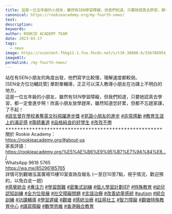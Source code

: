 ```yaml
---
title: 這是一位五年級的小朋友，雖然有SEN學習障礙，但我們知道，只要她認真去學習，都一定會進步啊！欣喜小朋友放學趕來，雖然知道您好累，但都不忘趕家課，了不起！
canonical: https://rookieacademy.org/my-fourth-news/
text: 
description: 
keywords: 
author: ROOKIE ACADEMY TEAM
date: 2023-03-17
tags:
  - news
image: https://scontent.fhkg11-1.fna.fbcdn.net/v/t39.30808-6/336708954_1939577336399045_5875270488174056899_n.jpg?stp=dst-jpg_p640x640&_nc_cat=103&ccb=1-7&_nc_sid=8bfeb9&_nc_ohc=e8fLEKhUObMAX9BwJjT&_nc_ht=scontent.fhkg11-1.fna&oh=00_AfCc1g--dodSGOL2HcmfA57VacPvjeOVnl0dAECUX3pxIw&oe=641B460E
imageAlt: 
permalink: /my-fourth-news/
---
```

<span class="x193iq5w xeuugli x13faqbe x1vvkbs x1xmvt09 x1lliihq x1s928wv xhkezso x1gmr53x x1cpjm7i x1fgarty x1943h6x xudqn12 x3x7a5m x6prxxf xvq8zen xo1l8bm xzsf02u x1yc453h" dir="auto"><div class="x11i5rnm xat24cr x1mh8g0r x1vvkbs xdj266r x126k92a"><div dir="auto" style="text-align: start;">站在有SEN小朋友的角度出發，他們寫字比較慢，理解速度都較弱。</div></div><div class="x11i5rnm xat24cr x1mh8g0r x1vvkbs xtlvy1s x126k92a"><div dir="auto" style="text-align: start;">[SEN全方位功輔託管] 單對單輔導，正正可以深入教導小朋友在功課上不明白的地方。</div></div><div class="x11i5rnm xat24cr x1mh8g0r x1vvkbs xtlvy1s x126k92a"><div dir="auto" style="text-align: start;">這是一位五年級的小朋友，雖然有SEN學習障礙，但我們知道，只要她認真去學習，都一定會進步啊！欣喜小朋友放學趕來，雖然知道您好累，但都不忘趕家課，了不起！</div></div><div class="x11i5rnm xat24cr x1mh8g0r x1vvkbs xtlvy1s x126k92a"><div dir="auto" style="text-align: start;"><span><a class="x1i10hfl xjbqb8w x6umtig x1b1mbwd xaqea5y xav7gou x9f619 x1ypdohk xt0psk2 xe8uvvx xdj266r x11i5rnm xat24cr x1mh8g0r xexx8yu x4uap5 x18d9i69 xkhd6sd x16tdsg8 x1hl2dhg xggy1nq x1a2a7pz xt0b8zv x1qq9wsj xo1l8bm" href="https://www.facebook.com/hashtag/%E8%A9%B2%E7%94%9F%E6%9B%BE%E5%9C%A8%E5%AD%B8%E6%A0%A1%E5%8B%87%E5%A5%AA%E8%8B%B1%E6%96%87%E7%A7%91%E9%A3%9B%E8%BA%8D%E9%80%B2%E6%AD%A5%E7%8D%8E?__eep__=6&amp;__cft__[0]=AZU7GGuEmrpWtgzEjbFlXnTEOmiY800VM4c4U8u64dt-J9CqWD5wl6AHWDJvGVM-3UPc6L8e_W1G-nsn3KWL4jRlm7I0glqIeZe1CdrK5PdlEM6j_ps63nFepOd0bIWkF5rMtsB6wVXD0hCEDCa17HNUEovcRXY5NPQ5PIVurvFGRyx-uoFPIofX4vB3FVQZ1EI&amp;__tn__=*NK-R" role="link" tabindex="0">#該生曾在學校勇奪英文科飛躍進步獎</a></span> <span><a class="x1i10hfl xjbqb8w x6umtig x1b1mbwd xaqea5y xav7gou x9f619 x1ypdohk xt0psk2 xe8uvvx xdj266r x11i5rnm xat24cr x1mh8g0r xexx8yu x4uap5 x18d9i69 xkhd6sd x16tdsg8 x1hl2dhg xggy1nq x1a2a7pz xt0b8zv x1qq9wsj xo1l8bm" href="https://www.facebook.com/hashtag/%E8%A6%8B%E8%AD%89%E5%B0%8F%E6%9C%8B%E5%8F%8B%E7%9A%84%E9%80%B2%E6%AD%A5?__eep__=6&amp;__cft__[0]=AZU7GGuEmrpWtgzEjbFlXnTEOmiY800VM4c4U8u64dt-J9CqWD5wl6AHWDJvGVM-3UPc6L8e_W1G-nsn3KWL4jRlm7I0glqIeZe1CdrK5PdlEM6j_ps63nFepOd0bIWkF5rMtsB6wVXD0hCEDCa17HNUEovcRXY5NPQ5PIVurvFGRyx-uoFPIofX4vB3FVQZ1EI&amp;__tn__=*NK-R" role="link" tabindex="0">#見證小朋友的進步</a></span> <span><a class="x1i10hfl xjbqb8w x6umtig x1b1mbwd xaqea5y xav7gou x9f619 x1ypdohk xt0psk2 xe8uvvx xdj266r x11i5rnm xat24cr x1mh8g0r xexx8yu x4uap5 x18d9i69 xkhd6sd x16tdsg8 x1hl2dhg xggy1nq x1a2a7pz xt0b8zv x1qq9wsj xo1l8bm" href="https://www.facebook.com/hashtag/%E9%9D%9E%E5%B8%B8%E6%84%9F%E5%8B%95?__eep__=6&amp;__cft__[0]=AZU7GGuEmrpWtgzEjbFlXnTEOmiY800VM4c4U8u64dt-J9CqWD5wl6AHWDJvGVM-3UPc6L8e_W1G-nsn3KWL4jRlm7I0glqIeZe1CdrK5PdlEM6j_ps63nFepOd0bIWkF5rMtsB6wVXD0hCEDCa17HNUEovcRXY5NPQ5PIVurvFGRyx-uoFPIofX4vB3FVQZ1EI&amp;__tn__=*NK-R" role="link" tabindex="0">#非常感動</a></span> <span><a class="x1i10hfl xjbqb8w x6umtig x1b1mbwd xaqea5y xav7gou x9f619 x1ypdohk xt0psk2 xe8uvvx xdj266r x11i5rnm xat24cr x1mh8g0r xexx8yu x4uap5 x18d9i69 xkhd6sd x16tdsg8 x1hl2dhg xggy1nq x1a2a7pz xt0b8zv x1qq9wsj xo1l8bm" href="https://www.facebook.com/hashtag/%E6%95%99%E8%82%B2%E7%94%9F%E6%B6%AF%E4%B8%8A%E7%9A%84%E6%BB%BF%E8%B6%B3%E6%84%9F?__eep__=6&amp;__cft__[0]=AZU7GGuEmrpWtgzEjbFlXnTEOmiY800VM4c4U8u64dt-J9CqWD5wl6AHWDJvGVM-3UPc6L8e_W1G-nsn3KWL4jRlm7I0glqIeZe1CdrK5PdlEM6j_ps63nFepOd0bIWkF5rMtsB6wVXD0hCEDCa17HNUEovcRXY5NPQ5PIVurvFGRyx-uoFPIofX4vB3FVQZ1EI&amp;__tn__=*NK-R" role="link" tabindex="0">#教育生涯上的滿足感</a></span> <span><a class="x1i10hfl xjbqb8w x6umtig x1b1mbwd xaqea5y xav7gou x9f619 x1ypdohk xt0psk2 xe8uvvx xdj266r x11i5rnm xat24cr x1mh8g0r xexx8yu x4uap5 x18d9i69 xkhd6sd x16tdsg8 x1hl2dhg xggy1nq x1a2a7pz xt0b8zv x1qq9wsj xo1l8bm" href="https://www.facebook.com/hashtag/%E5%B0%8A%E5%B8%AB%E9%87%8D%E9%81%93?__eep__=6&amp;__cft__[0]=AZU7GGuEmrpWtgzEjbFlXnTEOmiY800VM4c4U8u64dt-J9CqWD5wl6AHWDJvGVM-3UPc6L8e_W1G-nsn3KWL4jRlm7I0glqIeZe1CdrK5PdlEM6j_ps63nFepOd0bIWkF5rMtsB6wVXD0hCEDCa17HNUEovcRXY5NPQ5PIVurvFGRyx-uoFPIofX4vB3FVQZ1EI&amp;__tn__=*NK-R" role="link" tabindex="0">#尊師重道</a></span> <span><a class="x1i10hfl xjbqb8w x6umtig x1b1mbwd xaqea5y xav7gou x9f619 x1ypdohk xt0psk2 xe8uvvx xdj266r x11i5rnm xat24cr x1mh8g0r xexx8yu x4uap5 x18d9i69 xkhd6sd x16tdsg8 x1hl2dhg xggy1nq x1a2a7pz xt0b8zv x1qq9wsj xo1l8bm" href="https://www.facebook.com/hashtag/%E5%93%81%E6%A0%BC%E7%B4%94%E8%89%AF%E7%9A%84%E5%A5%BD%E5%AD%B8%E7%94%9F?__eep__=6&amp;__cft__[0]=AZU7GGuEmrpWtgzEjbFlXnTEOmiY800VM4c4U8u64dt-J9CqWD5wl6AHWDJvGVM-3UPc6L8e_W1G-nsn3KWL4jRlm7I0glqIeZe1CdrK5PdlEM6j_ps63nFepOd0bIWkF5rMtsB6wVXD0hCEDCa17HNUEovcRXY5NPQ5PIVurvFGRyx-uoFPIofX4vB3FVQZ1EI&amp;__tn__=*NK-R" role="link" tabindex="0">#品格純良的好學生</a></span> <span><a class="x1i10hfl xjbqb8w x6umtig x1b1mbwd xaqea5y xav7gou x9f619 x1ypdohk xt0psk2 xe8uvvx xdj266r x11i5rnm xat24cr x1mh8g0r xexx8yu x4uap5 x18d9i69 xkhd6sd x16tdsg8 x1hl2dhg xggy1nq x1a2a7pz xt0b8zv x1qq9wsj xo1l8bm" href="https://www.facebook.com/hashtag/%E5%AD%9C%E5%AD%9C%E4%B8%8D%E5%80%A6?__eep__=6&amp;__cft__[0]=AZU7GGuEmrpWtgzEjbFlXnTEOmiY800VM4c4U8u64dt-J9CqWD5wl6AHWDJvGVM-3UPc6L8e_W1G-nsn3KWL4jRlm7I0glqIeZe1CdrK5PdlEM6j_ps63nFepOd0bIWkF5rMtsB6wVXD0hCEDCa17HNUEovcRXY5NPQ5PIVurvFGRyx-uoFPIofX4vB3FVQZ1EI&amp;__tn__=*NK-R" role="link" tabindex="0">#孜孜不倦</a></span></div></div><div class="x11i5rnm xat24cr x1mh8g0r x1vvkbs xtlvy1s x126k92a"><div dir="auto" style="text-align: start;">+++++++++++++++++++++++++++++++++++++++++++++++++++++</div></div><div class="x11i5rnm xat24cr x1mh8g0r x1vvkbs xtlvy1s x126k92a"><div dir="auto" style="text-align: start;">關於 Rookie Academy：</div></div><div class="x11i5rnm xat24cr x1mh8g0r x1vvkbs xtlvy1s x126k92a"><div dir="auto" style="text-align: start;"><span><a class="x1i10hfl xjbqb8w x6umtig x1b1mbwd xaqea5y xav7gou x9f619 x1ypdohk xt0psk2 xe8uvvx xdj266r x11i5rnm xat24cr x1mh8g0r xexx8yu x4uap5 x18d9i69 xkhd6sd x16tdsg8 x1hl2dhg xggy1nq x1a2a7pz xt0b8zv x1fey0fg" href="https://l.facebook.com/l.php?u=https%3A%2F%2Frookieacademy.org%2F%3Ffbclid%3DIwAR0gnAJnw2tIBbYR7e3TjD9IDb1UNyB1Y4j6NPEYLqrn0cizjzUqsfIPUyE%23about-us&amp;h=AT3bNPBSI1vUrA_HRPjWZiD0_vBAPecyRYa05S54F30y4s8MXZbTnXslugS3f2WZImrlCTYOGpRZ1F39R5sDhtoj2IfkyU__pBbLxArm-T6PN9yP9GoWWOl9brS6E_kFjHtY&amp;__tn__=-UK-R&amp;c[0]=AT2-TSILODo6tjZ_0pdOGsWesaKwEjPSk0WPfqPPueczHkg23hcat71i9-e9vtGef3lDUR96xzf6KoQkb0xnGXnduY57MTesZhLs49hxFbpX1_OzwwSBOr7fuzmI1Id-5GvXKIn72lSM1z9pU4EHIlLQXywd3VHT_NVyKKWq_BZeIOpEi4LSu9cgp2ygJw2ibPQWTKoz7LmR" rel="nofollow noopener" role="link" tabindex="0" target="_blank">https://rookieacademy.org/#about-us</a></span></div></div><div class="x11i5rnm xat24cr x1mh8g0r x1vvkbs xtlvy1s x126k92a"><div dir="auto" style="text-align: start;">家長評語：</div></div><div class="x11i5rnm xat24cr x1mh8g0r x1vvkbs xtlvy1s x126k92a"><div dir="auto" style="text-align: start;"><span><a class="x1i10hfl xjbqb8w x6umtig x1b1mbwd xaqea5y xav7gou x9f619 x1ypdohk xt0psk2 xe8uvvx xdj266r x11i5rnm xat24cr x1mh8g0r xexx8yu x4uap5 x18d9i69 xkhd6sd x16tdsg8 x1hl2dhg xggy1nq x1a2a7pz xt0b8zv x1fey0fg" href="https://l.facebook.com/l.php?u=https%3A%2F%2Frookieacademy.org%2F%25E5%25AE%25B6%25E9%2595%25B7%25E7%259A%2584%25E8%25A9%2595%25E8%25AA%259E%2F%3Ffbclid%3DIwAR2SxZH8T0IS7rna-rEiWkz4yoTWp_8Ymjfon_yPcxugm1-q2EMpNqf6ivU&amp;h=AT16WH54x7Ww-Ra6S-U9S9MAjA8g4kKjHm5w_7KondUhbg22_WsEMgaqSSjdjgutuioWxPOBL5zilD1vuJZOBhzfrlYS4Y_jLa8D2-AHKLLhRuMtwWd4Ik-lv6Wr35lzu99b&amp;__tn__=-UK-R&amp;c[0]=AT2-TSILODo6tjZ_0pdOGsWesaKwEjPSk0WPfqPPueczHkg23hcat71i9-e9vtGef3lDUR96xzf6KoQkb0xnGXnduY57MTesZhLs49hxFbpX1_OzwwSBOr7fuzmI1Id-5GvXKIn72lSM1z9pU4EHIlLQXywd3VHT_NVyKKWq_BZeIOpEi4LSu9cgp2ygJw2ibPQWTKoz7LmR" rel="nofollow noopener" role="link" tabindex="0" target="_blank">https://rookieacademy.org/%E5%AE%B6%E9%95%B7%E7%9A%84%E8.../</a></span></div></div><div class="x11i5rnm xat24cr x1mh8g0r x1vvkbs xtlvy1s x126k92a"><div dir="auto" style="text-align: start;">WhatsApp 9618 5765 </div></div><div class="x11i5rnm xat24cr x1mh8g0r x1vvkbs xtlvy1s x126k92a"><div dir="auto" style="text-align: start;"><span><a class="x1i10hfl xjbqb8w x6umtig x1b1mbwd xaqea5y xav7gou x9f619 x1ypdohk xt0psk2 xe8uvvx xdj266r x11i5rnm xat24cr x1mh8g0r xexx8yu x4uap5 x18d9i69 xkhd6sd x16tdsg8 x1hl2dhg xggy1nq x1a2a7pz xt0b8zv x1fey0fg" href="https://l.facebook.com/l.php?u=https%3A%2F%2Fwa.me%2F85296185765%3Ffbclid%3DIwAR0DQa6_pDFGyOk-ZtqOL-WaFJwy7rx3-KbEQne4sxODKHSP9Lh0Kd0mcKs&amp;h=AT1hnm_4syoaPsoShYJBn4FJH_bcje6fXSlOpRmjM9_2K2nVz61rjKLAmMAenRlcjiA7C7i3BwYAh-SrRpRnCwWHfI-F8CGY_8eOu12mDR9XPdIFPE270GjXrHFKpN-Fd7ry&amp;__tn__=-UK-R&amp;c[0]=AT2-TSILODo6tjZ_0pdOGsWesaKwEjPSk0WPfqPPueczHkg23hcat71i9-e9vtGef3lDUR96xzf6KoQkb0xnGXnduY57MTesZhLs49hxFbpX1_OzwwSBOr7fuzmI1Id-5GvXKIn72lSM1z9pU4EHIlLQXywd3VHT_NVyKKWq_BZeIOpEi4LSu9cgp2ygJw2ibPQWTKoz7LmR" rel="nofollow noopener" role="link" tabindex="0" target="_blank">https://wa.me/85296185765</a></span></div></div><div class="x11i5rnm xat24cr x1mh8g0r x1vvkbs xtlvy1s x126k92a"><div dir="auto" style="text-align: start;">詳情可到觀塘泓富廣場15樓10室查詢及報名 (一至日10至7點，視乎情況，歡迎預約，以免白走一趟)</div></div><div class="x11i5rnm xat24cr x1mh8g0r x1vvkbs xtlvy1s x126k92a"><div dir="auto" style="text-align: start;"><span><a class="x1i10hfl xjbqb8w x6umtig x1b1mbwd xaqea5y xav7gou x9f619 x1ypdohk xt0psk2 xe8uvvx xdj266r x11i5rnm xat24cr x1mh8g0r xexx8yu x4uap5 x18d9i69 xkhd6sd x16tdsg8 x1hl2dhg xggy1nq x1a2a7pz xt0b8zv x1qq9wsj xo1l8bm" href="https://www.facebook.com/hashtag/%E6%84%9F%E8%A6%BA%E7%B5%B1%E5%90%88?__eep__=6&amp;__cft__[0]=AZU7GGuEmrpWtgzEjbFlXnTEOmiY800VM4c4U8u64dt-J9CqWD5wl6AHWDJvGVM-3UPc6L8e_W1G-nsn3KWL4jRlm7I0glqIeZe1CdrK5PdlEM6j_ps63nFepOd0bIWkF5rMtsB6wVXD0hCEDCa17HNUEovcRXY5NPQ5PIVurvFGRyx-uoFPIofX4vB3FVQZ1EI&amp;__tn__=*NK-R" role="link" tabindex="0">#感覺統合</a></span> <span><a class="x1i10hfl xjbqb8w x6umtig x1b1mbwd xaqea5y xav7gou x9f619 x1ypdohk xt0psk2 xe8uvvx xdj266r x11i5rnm xat24cr x1mh8g0r xexx8yu x4uap5 x18d9i69 xkhd6sd x16tdsg8 x1hl2dhg xggy1nq x1a2a7pz xt0b8zv x1qq9wsj xo1l8bm" href="https://www.facebook.com/hashtag/%E5%B0%88%E6%B3%A8%E5%8A%9B?__eep__=6&amp;__cft__[0]=AZU7GGuEmrpWtgzEjbFlXnTEOmiY800VM4c4U8u64dt-J9CqWD5wl6AHWDJvGVM-3UPc6L8e_W1G-nsn3KWL4jRlm7I0glqIeZe1CdrK5PdlEM6j_ps63nFepOd0bIWkF5rMtsB6wVXD0hCEDCa17HNUEovcRXY5NPQ5PIVurvFGRyx-uoFPIofX4vB3FVQZ1EI&amp;__tn__=*NK-R" role="link" tabindex="0">#專注力</a></span> <span><a class="x1i10hfl xjbqb8w x6umtig x1b1mbwd xaqea5y xav7gou x9f619 x1ypdohk xt0psk2 xe8uvvx xdj266r x11i5rnm xat24cr x1mh8g0r xexx8yu x4uap5 x18d9i69 xkhd6sd x16tdsg8 x1hl2dhg xggy1nq x1a2a7pz xt0b8zv x1qq9wsj xo1l8bm" href="https://www.facebook.com/hashtag/%E5%AD%B8%E7%BF%92%E5%9B%B0%E9%9B%A3?__eep__=6&amp;__cft__[0]=AZU7GGuEmrpWtgzEjbFlXnTEOmiY800VM4c4U8u64dt-J9CqWD5wl6AHWDJvGVM-3UPc6L8e_W1G-nsn3KWL4jRlm7I0glqIeZe1CdrK5PdlEM6j_ps63nFepOd0bIWkF5rMtsB6wVXD0hCEDCa17HNUEovcRXY5NPQ5PIVurvFGRyx-uoFPIofX4vB3FVQZ1EI&amp;__tn__=*NK-R" role="link" tabindex="0">#學習困難</a></span> <span><a class="x1i10hfl xjbqb8w x6umtig x1b1mbwd xaqea5y xav7gou x9f619 x1ypdohk xt0psk2 xe8uvvx xdj266r x11i5rnm xat24cr x1mh8g0r xexx8yu x4uap5 x18d9i69 xkhd6sd x16tdsg8 x1hl2dhg xggy1nq x1a2a7pz xt0b8zv x1qq9wsj xo1l8bm" href="https://www.facebook.com/hashtag/%E5%AF%86%E9%9B%86%E5%BC%8F%E8%A8%93%E7%B7%B4?__eep__=6&amp;__cft__[0]=AZU7GGuEmrpWtgzEjbFlXnTEOmiY800VM4c4U8u64dt-J9CqWD5wl6AHWDJvGVM-3UPc6L8e_W1G-nsn3KWL4jRlm7I0glqIeZe1CdrK5PdlEM6j_ps63nFepOd0bIWkF5rMtsB6wVXD0hCEDCa17HNUEovcRXY5NPQ5PIVurvFGRyx-uoFPIofX4vB3FVQZ1EI&amp;__tn__=*NK-R" role="link" tabindex="0">#密集式訓練</a></span> <span><a class="x1i10hfl xjbqb8w x6umtig x1b1mbwd xaqea5y xav7gou x9f619 x1ypdohk xt0psk2 xe8uvvx xdj266r x11i5rnm xat24cr x1mh8g0r xexx8yu x4uap5 x18d9i69 xkhd6sd x16tdsg8 x1hl2dhg xggy1nq x1a2a7pz xt0b8zv x1qq9wsj xo1l8bm" href="https://www.facebook.com/hashtag/%E5%80%8B%E4%BA%BA%E5%AD%B8%E7%BF%92%E8%A8%88%E5%8A%83iep?__eep__=6&amp;__cft__[0]=AZU7GGuEmrpWtgzEjbFlXnTEOmiY800VM4c4U8u64dt-J9CqWD5wl6AHWDJvGVM-3UPc6L8e_W1G-nsn3KWL4jRlm7I0glqIeZe1CdrK5PdlEM6j_ps63nFepOd0bIWkF5rMtsB6wVXD0hCEDCa17HNUEovcRXY5NPQ5PIVurvFGRyx-uoFPIofX4vB3FVQZ1EI&amp;__tn__=*NK-R" role="link" tabindex="0">#個人學習計劃IEP</a></span> <span><a class="x1i10hfl xjbqb8w x6umtig x1b1mbwd xaqea5y xav7gou x9f619 x1ypdohk xt0psk2 xe8uvvx xdj266r x11i5rnm xat24cr x1mh8g0r xexx8yu x4uap5 x18d9i69 xkhd6sd x16tdsg8 x1hl2dhg xggy1nq x1a2a7pz xt0b8zv x1qq9wsj xo1l8bm" href="https://www.facebook.com/hashtag/%E7%89%B9%E6%AE%8A%E6%95%99%E8%82%B2?__eep__=6&amp;__cft__[0]=AZU7GGuEmrpWtgzEjbFlXnTEOmiY800VM4c4U8u64dt-J9CqWD5wl6AHWDJvGVM-3UPc6L8e_W1G-nsn3KWL4jRlm7I0glqIeZe1CdrK5PdlEM6j_ps63nFepOd0bIWkF5rMtsB6wVXD0hCEDCa17HNUEovcRXY5NPQ5PIVurvFGRyx-uoFPIofX4vB3FVQZ1EI&amp;__tn__=*NK-R" role="link" tabindex="0">#特殊教育</a></span> <span><a class="x1i10hfl xjbqb8w x6umtig x1b1mbwd xaqea5y xav7gou x9f619 x1ypdohk xt0psk2 xe8uvvx xdj266r x11i5rnm xat24cr x1mh8g0r xexx8yu x4uap5 x18d9i69 xkhd6sd x16tdsg8 x1hl2dhg xggy1nq x1a2a7pz xt0b8zv x1qq9wsj xo1l8bm" href="https://www.facebook.com/hashtag/%E5%B9%BC%E5%85%92%E8%AA%8D%E7%9F%A5%E8%A8%93%E7%B7%B4?__eep__=6&amp;__cft__[0]=AZU7GGuEmrpWtgzEjbFlXnTEOmiY800VM4c4U8u64dt-J9CqWD5wl6AHWDJvGVM-3UPc6L8e_W1G-nsn3KWL4jRlm7I0glqIeZe1CdrK5PdlEM6j_ps63nFepOd0bIWkF5rMtsB6wVXD0hCEDCa17HNUEovcRXY5NPQ5PIVurvFGRyx-uoFPIofX4vB3FVQZ1EI&amp;__tn__=*NK-R" role="link" tabindex="0">#幼兒認知訓練</a></span> <span><a class="x1i10hfl xjbqb8w x6umtig x1b1mbwd xaqea5y xav7gou x9f619 x1ypdohk xt0psk2 xe8uvvx xdj266r x11i5rnm xat24cr x1mh8g0r xexx8yu x4uap5 x18d9i69 xkhd6sd x16tdsg8 x1hl2dhg xggy1nq x1a2a7pz xt0b8zv x1qq9wsj xo1l8bm" href="https://www.facebook.com/hashtag/%E5%85%A8%E6%96%B9%E4%BD%8D%E7%99%BC%E5%B1%95?__eep__=6&amp;__cft__[0]=AZU7GGuEmrpWtgzEjbFlXnTEOmiY800VM4c4U8u64dt-J9CqWD5wl6AHWDJvGVM-3UPc6L8e_W1G-nsn3KWL4jRlm7I0glqIeZe1CdrK5PdlEM6j_ps63nFepOd0bIWkF5rMtsB6wVXD0hCEDCa17HNUEovcRXY5NPQ5PIVurvFGRyx-uoFPIofX4vB3FVQZ1EI&amp;__tn__=*NK-R" role="link" tabindex="0">#全方位發展</a></span> <span><a class="x1i10hfl xjbqb8w x6umtig x1b1mbwd xaqea5y xav7gou x9f619 x1ypdohk xt0psk2 xe8uvvx xdj266r x11i5rnm xat24cr x1mh8g0r xexx8yu x4uap5 x18d9i69 xkhd6sd x16tdsg8 x1hl2dhg xggy1nq x1a2a7pz xt0b8zv x1qq9wsj xo1l8bm" href="https://www.facebook.com/hashtag/%E7%A4%BE%E4%BA%A4%E9%9A%9C%E7%A4%99%E5%95%8F%E9%A1%8C?__eep__=6&amp;__cft__[0]=AZU7GGuEmrpWtgzEjbFlXnTEOmiY800VM4c4U8u64dt-J9CqWD5wl6AHWDJvGVM-3UPc6L8e_W1G-nsn3KWL4jRlm7I0glqIeZe1CdrK5PdlEM6j_ps63nFepOd0bIWkF5rMtsB6wVXD0hCEDCa17HNUEovcRXY5NPQ5PIVurvFGRyx-uoFPIofX4vB3FVQZ1EI&amp;__tn__=*NK-R" role="link" tabindex="0">#社交障礙問題</a></span> <span><a class="x1i10hfl xjbqb8w x6umtig x1b1mbwd xaqea5y xav7gou x9f619 x1ypdohk xt0psk2 xe8uvvx xdj266r x11i5rnm xat24cr x1mh8g0r xexx8yu x4uap5 x18d9i69 xkhd6sd x16tdsg8 x1hl2dhg xggy1nq x1a2a7pz xt0b8zv x1qq9wsj xo1l8bm" href="https://www.facebook.com/hashtag/%E8%A8%80%E8%AA%9E%E6%B2%BB%E7%99%82?__eep__=6&amp;__cft__[0]=AZU7GGuEmrpWtgzEjbFlXnTEOmiY800VM4c4U8u64dt-J9CqWD5wl6AHWDJvGVM-3UPc6L8e_W1G-nsn3KWL4jRlm7I0glqIeZe1CdrK5PdlEM6j_ps63nFepOd0bIWkF5rMtsB6wVXD0hCEDCa17HNUEovcRXY5NPQ5PIVurvFGRyx-uoFPIofX4vB3FVQZ1EI&amp;__tn__=*NK-R" role="link" tabindex="0">#言語治療</a></span> <span><a class="x1i10hfl xjbqb8w x6umtig x1b1mbwd xaqea5y xav7gou x9f619 x1ypdohk xt0psk2 xe8uvvx xdj266r x11i5rnm xat24cr x1mh8g0r xexx8yu x4uap5 x18d9i69 xkhd6sd x16tdsg8 x1hl2dhg xggy1nq x1a2a7pz xt0b8zv x1qq9wsj xo1l8bm" href="https://www.facebook.com/hashtag/%E6%94%B9%E5%96%84%E5%B9%BC%E7%AB%A5%E6%84%9F%E7%B5%B1?__eep__=6&amp;__cft__[0]=AZU7GGuEmrpWtgzEjbFlXnTEOmiY800VM4c4U8u64dt-J9CqWD5wl6AHWDJvGVM-3UPc6L8e_W1G-nsn3KWL4jRlm7I0glqIeZe1CdrK5PdlEM6j_ps63nFepOd0bIWkF5rMtsB6wVXD0hCEDCa17HNUEovcRXY5NPQ5PIVurvFGRyx-uoFPIofX4vB3FVQZ1EI&amp;__tn__=*NK-R" role="link" tabindex="0">#改善幼童感統</a></span> <span><a class="x1i10hfl xjbqb8w x6umtig x1b1mbwd xaqea5y xav7gou x9f619 x1ypdohk xt0psk2 xe8uvvx xdj266r x11i5rnm xat24cr x1mh8g0r xexx8yu x4uap5 x18d9i69 xkhd6sd x16tdsg8 x1hl2dhg xggy1nq x1a2a7pz xt0b8zv x1qq9wsj xo1l8bm" href="https://www.facebook.com/hashtag/autism?__eep__=6&amp;__cft__[0]=AZU7GGuEmrpWtgzEjbFlXnTEOmiY800VM4c4U8u64dt-J9CqWD5wl6AHWDJvGVM-3UPc6L8e_W1G-nsn3KWL4jRlm7I0glqIeZe1CdrK5PdlEM6j_ps63nFepOd0bIWkF5rMtsB6wVXD0hCEDCa17HNUEovcRXY5NPQ5PIVurvFGRyx-uoFPIofX4vB3FVQZ1EI&amp;__tn__=*NK-R" role="link" tabindex="0">#autism</a></span> <span><a class="x1i10hfl xjbqb8w x6umtig x1b1mbwd xaqea5y xav7gou x9f619 x1ypdohk xt0psk2 xe8uvvx xdj266r x11i5rnm xat24cr x1mh8g0r xexx8yu x4uap5 x18d9i69 xkhd6sd x16tdsg8 x1hl2dhg xggy1nq x1a2a7pz xt0b8zv x1qq9wsj xo1l8bm" href="https://www.facebook.com/hashtag/%E7%B6%9C%E5%90%88%E8%A8%93%E7%B7%B4?__eep__=6&amp;__cft__[0]=AZU7GGuEmrpWtgzEjbFlXnTEOmiY800VM4c4U8u64dt-J9CqWD5wl6AHWDJvGVM-3UPc6L8e_W1G-nsn3KWL4jRlm7I0glqIeZe1CdrK5PdlEM6j_ps63nFepOd0bIWkF5rMtsB6wVXD0hCEDCa17HNUEovcRXY5NPQ5PIVurvFGRyx-uoFPIofX4vB3FVQZ1EI&amp;__tn__=*NK-R" role="link" tabindex="0">#綜合訓練</a></span> <span><a class="x1i10hfl xjbqb8w x6umtig x1b1mbwd xaqea5y xav7gou x9f619 x1ypdohk xt0psk2 xe8uvvx xdj266r x11i5rnm xat24cr x1mh8g0r xexx8yu x4uap5 x18d9i69 xkhd6sd x16tdsg8 x1hl2dhg xggy1nq x1a2a7pz xt0b8zv x1qq9wsj xo1l8bm" href="https://www.facebook.com/hashtag/%E5%8A%9F%E8%AA%B2%E8%BC%94%E5%B0%8E?__eep__=6&amp;__cft__[0]=AZU7GGuEmrpWtgzEjbFlXnTEOmiY800VM4c4U8u64dt-J9CqWD5wl6AHWDJvGVM-3UPc6L8e_W1G-nsn3KWL4jRlm7I0glqIeZe1CdrK5PdlEM6j_ps63nFepOd0bIWkF5rMtsB6wVXD0hCEDCa17HNUEovcRXY5NPQ5PIVurvFGRyx-uoFPIofX4vB3FVQZ1EI&amp;__tn__=*NK-R" role="link" tabindex="0">#功課輔導</a></span> <span><a class="x1i10hfl xjbqb8w x6umtig x1b1mbwd xaqea5y xav7gou x9f619 x1ypdohk xt0psk2 xe8uvvx xdj266r x11i5rnm xat24cr x1mh8g0r xexx8yu x4uap5 x18d9i69 xkhd6sd x16tdsg8 x1hl2dhg xggy1nq x1a2a7pz xt0b8zv x1qq9wsj xo1l8bm" href="https://www.facebook.com/hashtag/%E5%AD%B8%E7%BF%92%E9%81%B2%E7%B7%A9?__eep__=6&amp;__cft__[0]=AZU7GGuEmrpWtgzEjbFlXnTEOmiY800VM4c4U8u64dt-J9CqWD5wl6AHWDJvGVM-3UPc6L8e_W1G-nsn3KWL4jRlm7I0glqIeZe1CdrK5PdlEM6j_ps63nFepOd0bIWkF5rMtsB6wVXD0hCEDCa17HNUEovcRXY5NPQ5PIVurvFGRyx-uoFPIofX4vB3FVQZ1EI&amp;__tn__=*NK-R" role="link" tabindex="0">#學習遲緩</a></span> <span><a class="x1i10hfl xjbqb8w x6umtig x1b1mbwd xaqea5y xav7gou x9f619 x1ypdohk xt0psk2 xe8uvvx xdj266r x11i5rnm xat24cr x1mh8g0r xexx8yu x4uap5 x18d9i69 xkhd6sd x16tdsg8 x1hl2dhg xggy1nq x1a2a7pz xt0b8zv x1qq9wsj xo1l8bm" href="https://www.facebook.com/hashtag/%E8%A7%80%E5%A1%98?__eep__=6&amp;__cft__[0]=AZU7GGuEmrpWtgzEjbFlXnTEOmiY800VM4c4U8u64dt-J9CqWD5wl6AHWDJvGVM-3UPc6L8e_W1G-nsn3KWL4jRlm7I0glqIeZe1CdrK5PdlEM6j_ps63nFepOd0bIWkF5rMtsB6wVXD0hCEDCa17HNUEovcRXY5NPQ5PIVurvFGRyx-uoFPIofX4vB3FVQZ1EI&amp;__tn__=*NK-R" role="link" tabindex="0">#觀塘</a></span> <span><a class="x1i10hfl xjbqb8w x6umtig x1b1mbwd xaqea5y xav7gou x9f619 x1ypdohk xt0psk2 xe8uvvx xdj266r x11i5rnm xat24cr x1mh8g0r xexx8yu x4uap5 x18d9i69 xkhd6sd x16tdsg8 x1hl2dhg xggy1nq x1a2a7pz xt0b8zv x1qq9wsj xo1l8bm" href="https://www.facebook.com/hashtag/%E6%84%9F%E7%B5%B1%E6%B2%BB%E7%99%82?__eep__=6&amp;__cft__[0]=AZU7GGuEmrpWtgzEjbFlXnTEOmiY800VM4c4U8u64dt-J9CqWD5wl6AHWDJvGVM-3UPc6L8e_W1G-nsn3KWL4jRlm7I0glqIeZe1CdrK5PdlEM6j_ps63nFepOd0bIWkF5rMtsB6wVXD0hCEDCa17HNUEovcRXY5NPQ5PIVurvFGRyx-uoFPIofX4vB3FVQZ1EI&amp;__tn__=*NK-R" role="link" tabindex="0">#感統治療</a></span> <span><a class="x1i10hfl xjbqb8w x6umtig x1b1mbwd xaqea5y xav7gou x9f619 x1ypdohk xt0psk2 xe8uvvx xdj266r x11i5rnm xat24cr x1mh8g0r xexx8yu x4uap5 x18d9i69 xkhd6sd x16tdsg8 x1hl2dhg xggy1nq x1a2a7pz xt0b8zv x1qq9wsj xo1l8bm" href="https://www.facebook.com/hashtag/%E8%A8%BB%E5%86%8A%E7%A4%BE%E5%B7%A5?__eep__=6&amp;__cft__[0]=AZU7GGuEmrpWtgzEjbFlXnTEOmiY800VM4c4U8u64dt-J9CqWD5wl6AHWDJvGVM-3UPc6L8e_W1G-nsn3KWL4jRlm7I0glqIeZe1CdrK5PdlEM6j_ps63nFepOd0bIWkF5rMtsB6wVXD0hCEDCa17HNUEovcRXY5NPQ5PIVurvFGRyx-uoFPIofX4vB3FVQZ1EI&amp;__tn__=*NK-R" role="link" tabindex="0">#註冊社工</a></span> <span><a class="x1i10hfl xjbqb8w x6umtig x1b1mbwd xaqea5y xav7gou x9f619 x1ypdohk xt0psk2 xe8uvvx xdj266r x11i5rnm xat24cr x1mh8g0r xexx8yu x4uap5 x18d9i69 xkhd6sd x16tdsg8 x1hl2dhg xggy1nq x1a2a7pz xt0b8zv x1qq9wsj xo1l8bm" href="https://www.facebook.com/hashtag/%E6%99%BA%E5%8A%9B%E9%9A%9C%E7%A4%99?__eep__=6&amp;__cft__[0]=AZU7GGuEmrpWtgzEjbFlXnTEOmiY800VM4c4U8u64dt-J9CqWD5wl6AHWDJvGVM-3UPc6L8e_W1G-nsn3KWL4jRlm7I0glqIeZe1CdrK5PdlEM6j_ps63nFepOd0bIWkF5rMtsB6wVXD0hCEDCa17HNUEovcRXY5NPQ5PIVurvFGRyx-uoFPIofX4vB3FVQZ1EI&amp;__tn__=*NK-R" role="link" tabindex="0">#智力障礙</a></span> <span><a class="x1i10hfl xjbqb8w x6umtig x1b1mbwd xaqea5y xav7gou x9f619 x1ypdohk xt0psk2 xe8uvvx xdj266r x11i5rnm xat24cr x1mh8g0r xexx8yu x4uap5 x18d9i69 xkhd6sd x16tdsg8 x1hl2dhg xggy1nq x1a2a7pz xt0b8zv x1qq9wsj xo1l8bm" href="https://www.facebook.com/hashtag/%E8%A7%80%E5%A1%98%E7%89%B9%E6%AE%8A%E6%95%99%E8%82%B2%E4%B8%AD%E5%BF%83?__eep__=6&amp;__cft__[0]=AZU7GGuEmrpWtgzEjbFlXnTEOmiY800VM4c4U8u64dt-J9CqWD5wl6AHWDJvGVM-3UPc6L8e_W1G-nsn3KWL4jRlm7I0glqIeZe1CdrK5PdlEM6j_ps63nFepOd0bIWkF5rMtsB6wVXD0hCEDCa17HNUEovcRXY5NPQ5PIVurvFGRyx-uoFPIofX4vB3FVQZ1EI&amp;__tn__=*NK-R" role="link" tabindex="0">#觀塘特殊教育中心</a></span> <span><a class="x1i10hfl xjbqb8w x6umtig x1b1mbwd xaqea5y xav7gou x9f619 x1ypdohk xt0psk2 xe8uvvx xdj266r x11i5rnm xat24cr x1mh8g0r xexx8yu x4uap5 x18d9i69 xkhd6sd x16tdsg8 x1hl2dhg xggy1nq x1a2a7pz xt0b8zv x1qq9wsj xo1l8bm" href="https://www.facebook.com/hashtag/%E8%AE%80%E5%AF%AB%E9%9A%9C%E7%A4%99?__eep__=6&amp;__cft__[0]=AZU7GGuEmrpWtgzEjbFlXnTEOmiY800VM4c4U8u64dt-J9CqWD5wl6AHWDJvGVM-3UPc6L8e_W1G-nsn3KWL4jRlm7I0glqIeZe1CdrK5PdlEM6j_ps63nFepOd0bIWkF5rMtsB6wVXD0hCEDCa17HNUEovcRXY5NPQ5PIVurvFGRyx-uoFPIofX4vB3FVQZ1EI&amp;__tn__=*NK-R" role="link" tabindex="0">#讀寫障礙</a></span> <span><a class="x1i10hfl xjbqb8w x6umtig x1b1mbwd xaqea5y xav7gou x9f619 x1ypdohk xt0psk2 xe8uvvx xdj266r x11i5rnm xat24cr x1mh8g0r xexx8yu x4uap5 x18d9i69 xkhd6sd x16tdsg8 x1hl2dhg xggy1nq x1a2a7pz xt0b8zv x1qq9wsj xo1l8bm" href="https://www.facebook.com/hashtag/%E6%95%B8%E5%AD%B8%E6%80%9D%E7%B6%AD?__eep__=6&amp;__cft__[0]=AZU7GGuEmrpWtgzEjbFlXnTEOmiY800VM4c4U8u64dt-J9CqWD5wl6AHWDJvGVM-3UPc6L8e_W1G-nsn3KWL4jRlm7I0glqIeZe1CdrK5PdlEM6j_ps63nFepOd0bIWkF5rMtsB6wVXD0hCEDCa17HNUEovcRXY5NPQ5PIVurvFGRyx-uoFPIofX4vB3FVQZ1EI&amp;__tn__=*NK-R" role="link" tabindex="0">#數學思維</a></span> <span><a class="x1i10hfl xjbqb8w x6umtig x1b1mbwd xaqea5y xav7gou x9f619 x1ypdohk xt0psk2 xe8uvvx xdj266r x11i5rnm xat24cr x1mh8g0r xexx8yu x4uap5 x18d9i69 xkhd6sd x16tdsg8 x1hl2dhg xggy1nq x1a2a7pz xt0b8zv x1qq9wsj xo1l8bm" href="https://www.facebook.com/hashtag/%E9%A6%99%E6%B8%AF%E8%9E%8D%E5%90%88%E6%95%99%E8%82%B2?__eep__=6&amp;__cft__[0]=AZU7GGuEmrpWtgzEjbFlXnTEOmiY800VM4c4U8u64dt-J9CqWD5wl6AHWDJvGVM-3UPc6L8e_W1G-nsn3KWL4jRlm7I0glqIeZe1CdrK5PdlEM6j_ps63nFepOd0bIWkF5rMtsB6wVXD0hCEDCa17HNUEovcRXY5NPQ5PIVurvFGRyx-uoFPIofX4vB3FVQZ1EI&amp;__tn__=*NK-R" role="link" tabindex="0">#香港融合教育</a></span></div></div></span>